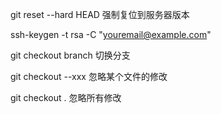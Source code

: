git reset --hard HEAD 强制复位到服务器版本


ssh-keygen -t rsa -C "youremail@example.com"

git checkout branch 切换分支

git checkout --xxx 忽略某个文件的修改

git checkout . 忽略所有修改